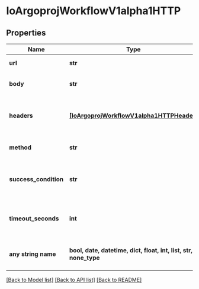 # IoArgoprojWorkflowV1alpha1HTTP


## Properties
Name | Type | Description | Notes
------------ | ------------- | ------------- | -------------
**url** | **str** | URL of the HTTP Request | 
**body** | **str** | Body is content of the HTTP Request | [optional] 
**headers** | [**[IoArgoprojWorkflowV1alpha1HTTPHeader]**](IoArgoprojWorkflowV1alpha1HTTPHeader.md) | Headers are an optional list of headers to send with HTTP requests | [optional] 
**method** | **str** | Method is HTTP methods for HTTP Request | [optional] 
**success_condition** | **str** | SuccessCondition is an expression if evaluated to true is considered successful | [optional] 
**timeout_seconds** | **int** | TimeoutSeconds is request timeout for HTTP Request. Default is 30 seconds | [optional] 
**any string name** | **bool, date, datetime, dict, float, int, list, str, none_type** | any string name can be used but the value must be the correct type | [optional]

[[Back to Model list]](../README.md#documentation-for-models) [[Back to API list]](../README.md#documentation-for-api-endpoints) [[Back to README]](../README.md)


